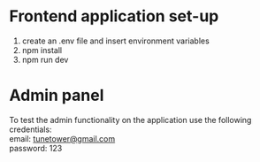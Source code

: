 # Frontend application set-up

1. create an .env file and insert environment variables
2. npm install
3. npm run dev

# Admin panel
To test the admin functionality on the application use the following credentials:
</br>
email: tunetower@gmail.com
</br>
password: 123
